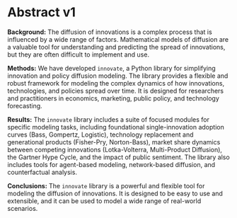 # Abstract v1

**Background:** The diffusion of innovations is a complex process that is influenced by a wide range of factors. Mathematical models of diffusion are a valuable tool for understanding and predicting the spread of innovations, but they are often difficult to implement and use.

**Methods:** We have developed `innovate`, a Python library for simplifying innovation and policy diffusion modeling. The library provides a flexible and robust framework for modeling the complex dynamics of how innovations, technologies, and policies spread over time. It is designed for researchers and practitioners in economics, marketing, public policy, and technology forecasting.

**Results:** The `innovate` library includes a suite of focused modules for specific modeling tasks, including foundational single-innovation adoption curves (Bass, Gompertz, Logistic), technology replacement and generational products (Fisher-Pry, Norton-Bass), market share dynamics between competing innovations (Lotka-Volterra, Multi-Product Diffusion), the Gartner Hype Cycle, and the impact of public sentiment. The library also includes tools for agent-based modeling, network-based diffusion, and counterfactual analysis.

**Conclusions:** The `innovate` library is a powerful and flexible tool for modeling the diffusion of innovations. It is designed to be easy to use and extensible, and it can be used to model a wide range of real-world scenarios.
